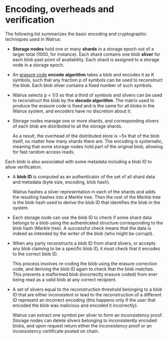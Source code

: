 # Encoding, overheads and verification

The following list summarizes the basic encoding and cryptographic techniques used in Walrus:

- **Storage nodes** hold one or many **shards** in a storage epoch out of a larger total 
  (1000, for instance). Each shard contains one blob **sliver** for each blob past point of availability. 
  Each shard is assigned to a storage node in a storage epoch.

- An [erasure code](https://en.wikipedia.org/wiki/Online_codes) **encode algorithm** takes a blob
  and encodes it as K symbols, such that any fraction p of symbols can be used to reconstruct
  the blob. Each blob sliver contains a fixed number of such symbols.

- Walrus selects p < 1/3 so that a third of symbols and slivers can be used to reconstruct the blob
  by the **decode algorithm**. The matrix used to produce the erasure code is fixed and is the same
  for all blobs in the Walrus system, and encoders have no discretion about it.

- Storage nodes manage one or more shards, and corresponding slivers of each blob are distributed
  to all the storage shards. 
  
  As a result, the overhead of the distributed store is ~5x that of
  the blob itself, no matter how many shards there are. The encoding is systematic, meaning that some
  storage nodes hold part of the original blob, allowing for fast random access reads.

Each blob is also associated with some metadata including a blob ID to allow verification:

- A **blob ID** is computed as an authenticator of the set of all shard data and metadata (byte
  size,
  encoding, blob hash). 
  
  Walrus hashes a sliver representation in each of the shards and adds the resulting
  hashes into a Merkle tree. Then the root of the Merkle tree is the blob hash used to derive the
  blob ID that identifies the blob in the system.

- Each storage node can use the blob ID to check if some shard data belongs to a blob using the
  authenticated structure corresponding to the blob hash (Merkle tree). A successful check means
  that the data is indeed as intended by the writer of the blob (who might be corrupt).

- When any party reconstructs a blob ID from shard slivers, or accepts any blob claiming
  to be a specific blob ID, it must check that it encodes to the correct blob ID. 
  
  This process involves re-coding the blob using the erasure correction code, and deriving the 
  blob ID again to check that the blob matches. This prevents a malformed blob (incorrectly 
  erasure coded) from ever being read as a valid blob at any correct recipient.

- A set of slivers equal to the reconstruction threshold belonging to a blob ID that are either
  inconsistent or lead to the reconstruction of a different ID represent an incorrect encoding
  (this happens only if the user that encoded the blob was malicious and encoded it incorrectly).
  
  Walrus can extract one symbol per sliver to form an inconsistency proof.
  Storage nodes can delete slivers belonging to inconsistently encoded blobs,
  and upon request return either the inconsistency proof or an inconsistency certificate posted
  on chain.
